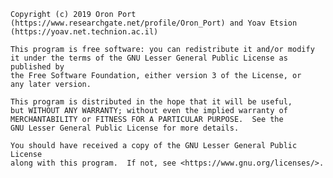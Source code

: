     Copyright (c) 2019 Oron Port (https://www.researchgate.net/profile/Oron_Port) and Yoav Etsion (https://yoav.net.technion.ac.il)
    
    This program is free software: you can redistribute it and/or modify
    it under the terms of the GNU Lesser General Public License as published by
    the Free Software Foundation, either version 3 of the License, or
    any later version.
    
    This program is distributed in the hope that it will be useful,
    but WITHOUT ANY WARRANTY; without even the implied warranty of
    MERCHANTABILITY or FITNESS FOR A PARTICULAR PURPOSE.  See the
    GNU Lesser General Public License for more details.
    
    You should have received a copy of the GNU Lesser General Public License
    along with this program.  If not, see <https://www.gnu.org/licenses/>.